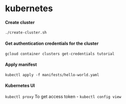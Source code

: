 # kubernetes

#### Create cluster
`./create-cluster.sh`

#### Get authentication credentials for the cluster
`gcloud container clusters get-credentials tutorial`

#### Apply manifest
`kubectl apply -f manifests/hello-world.yaml`

#### Kubernetes UI
`kubectl proxy`
To get access token - `kubectl config view`
